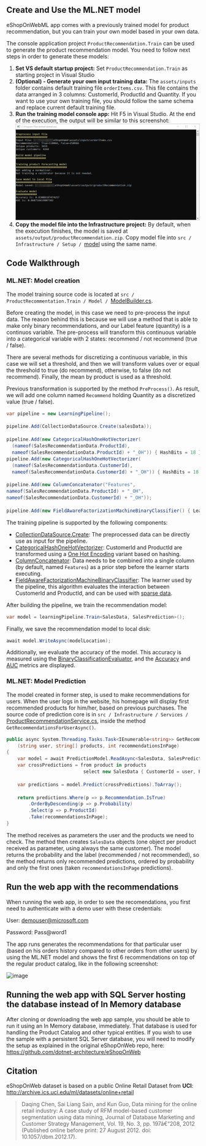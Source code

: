 ## Create and Use the ML.NET model

eShopOnWebML app comes with a previously trained model for product recommendation, but you can train your own model based in your own data. 

The console application project `ProductRecommendation.Train` can be used to generate the product recommendation model. You need to follow next steps in order to generate these models:

1) **Set VS default startup project:** Set `ProductRecommendation.Train` as starting project in Visual Studio
2) **(Optional) - Generate your own input training data:** The `assets/inputs` folder contains default training file  `orderItems.csv`. This file contains the data arranged in 3 columns: CustomerId, ProductId and Quantity. If you want to use your own training file, you should follow the same schema and replace current default training file.
3) **Run the training model console app:** Hit F5 in Visual Studio. At the end of the execution, the output will be similar to this screenshot:
![image](/docs/images/train_console.png)
4) **Copy the model file into the Infrastructure project:** By default, when the execution finishes, the model is saved at `assets/output/productRecommendation.zip`. Copy model file into  `src / Infrastructure / Setup / `[model](https://github.com/CESARDELATORRE/eShopOnWeb/tree/master/src/Infrastructure/Setup/model) using the same name.

## Code Walkthrough

### ML.NET: Model creation
The model training source code is located at `src / ProductRecommentation.Train / Model / `[ModelBuilder.cs](https://github.com/CESARDELATORRE/eShopOnWeb/blob/master/src/ProductRecommendation.Train/Model/ModelBuilder.cs).

Before creating the model, in this case we need to pre-process the input data. The reason behind this is because we will use a method that is able to make only binary recommendations, and our Label feature (quantity) is a continuos variable. The pre-process will transform this continuous variable into a categorical variable with 2 states: recommend / not recommend (true / false).

There are several methods for discretizing a continuous variable, in this case we will set a threshold, and then we will transform values over or equal the threshold to true (do recommend), otherwise, to false (do not recommend). Finally, the mean by product is used as a threshold. 

Previous transformation is supported by the method `PreProcess()`. As result, we will add one column named `Recommend` holding Quantity as a discretized value (true / false).

```csharp
var pipeline = new LearningPipeline();

pipeline.Add(CollectionDataSource.Create(salesData));

pipeline.Add(new CategoricalHashOneHotVectorizer(
  (nameof(SalesRecommendationData.ProductId), 
  nameof(SalesRecommendationData.ProductId) + "_OH")) { HashBits = 18 });
pipeline.Add(new CategoricalHashOneHotVectorizer(
  (nameof(SalesRecommendationData.CustomerId), 
  nameof(SalesRecommendationData.CustomerId) + "_OH")) { HashBits = 18 });

pipeline.Add(new ColumnConcatenator("Features", 
nameof(SalesRecommendationData.ProductId) + "_OH",
nameof(SalesRecommendationData.CustomerId) + "_OH"));

pipeline.Add(new FieldAwareFactorizationMachineBinaryClassifier() { LearningRate = 0.05F, Iters = 1, LambdaLinear = 0.0002F });
```

The training pipeline is supported by the following components:
* [CollectionDataSource.Create](https://docs.microsoft.com/en-gb/dotnet/api/microsoft.ml.data.collectiondatasource.create?view=ml-dotnet#Microsoft_ML_Data_CollectionDataSource_Create__1_System_Collections_Generic_IEnumerable___0__): The preprocessed data can be directly use as input for the pipeline.
* [CategoricalHashOneHotVectorizer](https://docs.microsoft.com/en-gb/dotnet/api/microsoft.ml.transforms.categoricalhashonehotvectorizer?view=ml-dotnet): CustomerId and ProductId are transformed using a [One Hot Encoding](https://en.wikipedia.org/wiki/One-hot) variant based on hashing.
* [ColumnConcatenator](https://docs.microsoft.com/en-gb/dotnet/api/microsoft.ml.transforms.columnconcatenator?view=ml-dotnet): Data needs to be combined into a single column (by default, named `Features`) as a prior step before the learner starts executing.
* [FieldAwareFactorizationMachineBinaryClassifier](https://docs.microsoft.com/en-gb/dotnet/api/microsoft.ml.trainers.fieldawarefactorizationmachinebinaryclassifier?view=ml-dotnet): The learner used by the pipeline, this algorithm evaluates the interaction between CustomerId and ProductId, and can be used with [sparse data](https://en.wikipedia.org/wiki/Sparse_matrix).

After building the pipeline, we train the recommendation model:
```csharp
var model = learningPipeline.Train<SalesData, SalesPrediction>();
```

Finally, we save the recommendation model to local disk:
```csharp
await model.WriteAsync(modelLocation);
```

Additionally, we evaluate the accuracy of the model. This accuracy is measured using the [BinaryClassificationEvaluator](https://docs.microsoft.com/en-gb/dotnet/api/microsoft.ml.models.binaryclassificationevaluator?view=ml-dotnet), and the [Accuracy](https://en.wikipedia.org/wiki/Confusion_matrix) and [AUC](https://loneharoon.wordpress.com/2016/08/17/area-under-the-curve-auc-a-performance-metric/) metrics are displayed.

### ML.NET: Model Prediction
The model created in former step, is used to make recommendations for users. When the user logs in the website, his homepage will display first recommended products for him/her, based on previous purchases.
The source code of prediction core is in `src / Infrastructure / Services / `[ProductRecommendationService.cs](https://github.com/CESARDELATORRE/eShopOnWeb/blob/master/src/Infrastructure/Services/ProductRecommendationService.cs), inside the method `GetRecommendationsForUserAsync()`.

```csharp
public async System.Threading.Tasks.Task<IEnumerable<string>> GetRecommendationsForUserAsync
    (string user, string[] products, int recommendationsInPage)
{
    var model = await PredictionModel.ReadAsync<SalesData, SalesPrediction>(modelLocation);
    var crossPredictions = from product in products                                   
                            select new SalesData { CustomerId = user, ProductId = product };

    var predictions = model.Predict(crossPredictions).ToArray();

    return predictions.Where(p => p.Recommendation.IsTrue)
        .OrderByDescending(p => p.Probability)
        .Select(p => p.ProductId)
        .Take(recommendationsInPage);
}
```

The method receives as parameters the user and the products we need to check. The method then creates `SalesData` objects (one object per product received as parameter, using always the same customer). The model returns the probability and the label (recommended / not recommended), so the method returns only recommended predictions, ordered by probability and only the first ones (taken `recommendationsInPage` predictions).

## Run the web app with the recommendations

When running the web app, in order to see the recomendations, you first need to authenticate with a demo user with these credentials:

User: demouser@microsoft.com

Password: Pass@word1

The app runs generates the recommendations for that particular user (based on his orders history compared to other orders from other users) by using the ML.NET model and shows the first 6 recommendations on top of the regular product catalog, like in the following screenshot:

![image](https://user-images.githubusercontent.com/1712635/45646295-bc6dff00-ba77-11e8-8dd8-e8417c309a8c.png)

## Running the web app with SQL Server hosting the database instead of In Memory database

After cloning or downloading the web app sample, you should be able to run it using an In Memory database, immediately. That database is used for handling the Product Catalog and other typical entities. If you wish to use the sample with a persistent SQL Server database, you will need to modify the setup as explained in the original eShopOnWeb repo, here: https://github.com/dotnet-architecture/eShopOnWeb 

## Citation
eShopOnWeb dataset is based on a public Online Retail Dataset from **UCI**: http://archive.ics.uci.edu/ml/datasets/online+retail
> Daqing Chen, Sai Liang Sain, and Kun Guo, Data mining for the online retail industry: A case study of RFM model-based customer segmentation using data mining, Journal of Database Marketing and Customer Strategy Management, Vol. 19, No. 3, pp. 197â€“208, 2012 (Published online before print: 27 August 2012. doi: 10.1057/dbm.2012.17).

